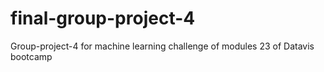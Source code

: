 # final-group-project-4
Group-project-4 for machine learning challenge of modules 23 of Datavis bootcamp
